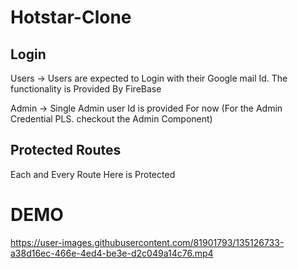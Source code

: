 # Hotstar-Clone
 
## Login

Users -> Users are expected to Login with their Google mail Id. The functionality is Provided By FireBase

Admin -> Single Admin user Id is provided For now (For the Admin Credential PLS. checkout the Admin Component)

## Protected Routes

Each and Every Route Here is Protected 

# DEMO




https://user-images.githubusercontent.com/81901793/135126733-a38d16ec-466e-4ed4-be3e-d2c049a14c76.mp4


